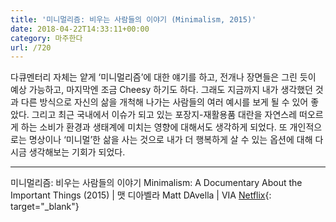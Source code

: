 ```yaml
---
title: '미니멀리즘: 비우는 사람들의 이야기 (Minimalism, 2015)'
date: 2018-04-22T14:33:11+00:00
category: 마주한다
url: /720
---
```


다큐멘터리 자체는 얕게 &#8216;미니멀리즘&#8217;에 대한 얘기를 하고, 전개나 장면들은 그린 듯이 예상 가능하고, 마지막엔 조금 Cheesy 하기도 하다. 그래도 지금까지 내가 생각했던 것과 다른 방식으로 자신의 삶을 개척해 나가는 사람들의 여러 예시를 보게 될 수 있어 좋았다. 그리고 최근 국내에서 이슈가 되고 있는 포장지-재활용품 대란을 자연스레 떠오르게 하는 소비가 환경과 생태계에 미치는 영향에 대해서도 생각하게 되었다. 또 개인적으로는 명상이나 &#8216;미니멀&#8217;한 삶을 사는 것으로 내가 더 행복하게 살 수 있는 옵션에 대해 다시금 생각해보는 기회가 되었다.

---

미니멀리즘: 비우는 사람들의 이야기 Minimalism: A Documentary About the Important Things (2015) | 맷 디아벨라 Matt DAvella | VIA [Netflix](http://netflix.com){: target="\_blank"}
